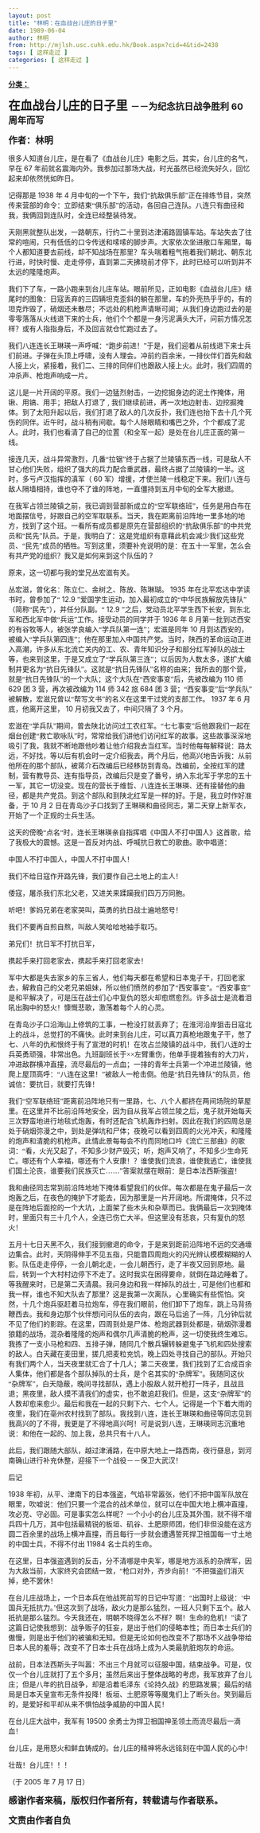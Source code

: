 ```yaml
---
layout: post
title: "林明：在血战台儿庄的日子里"
date: 1989-06-04
author: 林明
from: http://mjlsh.usc.cuhk.edu.hk/Book.aspx?cid=4&tid=2438
tags: [ 这样走过 ]
categories: [ 这样走过 ]
---
```


<div style="margin: 15px 10px 10px 0px;">
 <div>
  <span id="ctl00_ContentPlaceHolder1_chapter1_SubjectLabel" style="font-weight:bold;text-decoration:underline;">
   分类：
  </span>
 </div>
 <!--[if gte mso 9]><xml>
 <o:OfficeDocumentSettings>
  <o:AllowPNG/>
 </o:OfficeDocumentSettings>
</xml><![endif]-->
 <!--[if gte mso 9]><xml>
 <w:WordDocument>
  <w:View>Normal</w:View>
  <w:Zoom>0</w:Zoom>
  <w:TrackMoves/>
  <w:TrackFormatting/>
  <w:PunctuationKerning/>
  <w:ValidateAgainstSchemas/>
  <w:SaveIfXMLInvalid>false</w:SaveIfXMLInvalid>
  <w:IgnoreMixedContent>false</w:IgnoreMixedContent>
  <w:AlwaysShowPlaceholderText>false</w:AlwaysShowPlaceholderText>
  <w:DoNotPromoteQF/>
  <w:LidThemeOther>EN-US</w:LidThemeOther>
  <w:LidThemeAsian>JA</w:LidThemeAsian>
  <w:LidThemeComplexScript>X-NONE</w:LidThemeComplexScript>
  <w:Compatibility>
   <w:BreakWrappedTables/>
   <w:SnapToGridInCell/>
   <w:WrapTextWithPunct/>
   <w:UseAsianBreakRules/>
   <w:DontGrowAutofit/>
   <w:SplitPgBreakAndParaMark/>
   <w:EnableOpenTypeKerning/>
   <w:DontFlipMirrorIndents/>
   <w:OverrideTableStyleHps/>
   <w:UseFELayout/>
  </w:Compatibility>
  <m:mathPr>
   <m:mathFont m:val="Cambria Math"/>
   <m:brkBin m:val="before"/>
   <m:brkBinSub m:val="&#45;-"/>
   <m:smallFrac m:val="off"/>
   <m:dispDef/>
   <m:lMargin m:val="0"/>
   <m:rMargin m:val="0"/>
   <m:defJc m:val="centerGroup"/>
   <m:wrapIndent m:val="1440"/>
   <m:intLim m:val="subSup"/>
   <m:naryLim m:val="undOvr"/>
  </m:mathPr></w:WordDocument>
</xml><![endif]-->
 <!--[if gte mso 9]><xml>
 <w:LatentStyles DefLockedState="false" DefUnhideWhenUsed="true"
  DefSemiHidden="true" DefQFormat="false" DefPriority="99"
  LatentStyleCount="276">
  <w:LsdException Locked="false" Priority="0" SemiHidden="false"
   UnhideWhenUsed="false" QFormat="true" Name="Normal"/>
  <w:LsdException Locked="false" Priority="9" SemiHidden="false"
   UnhideWhenUsed="false" QFormat="true" Name="heading 1"/>
  <w:LsdException Locked="false" Priority="9" QFormat="true" Name="heading 2"/>
  <w:LsdException Locked="false" Priority="9" QFormat="true" Name="heading 3"/>
  <w:LsdException Locked="false" Priority="9" QFormat="true" Name="heading 4"/>
  <w:LsdException Locked="false" Priority="9" QFormat="true" Name="heading 5"/>
  <w:LsdException Locked="false" Priority="9" QFormat="true" Name="heading 6"/>
  <w:LsdException Locked="false" Priority="9" QFormat="true" Name="heading 7"/>
  <w:LsdException Locked="false" Priority="9" QFormat="true" Name="heading 8"/>
  <w:LsdException Locked="false" Priority="9" QFormat="true" Name="heading 9"/>
  <w:LsdException Locked="false" Priority="39" Name="toc 1"/>
  <w:LsdException Locked="false" Priority="39" Name="toc 2"/>
  <w:LsdException Locked="false" Priority="39" Name="toc 3"/>
  <w:LsdException Locked="false" Priority="39" Name="toc 4"/>
  <w:LsdException Locked="false" Priority="39" Name="toc 5"/>
  <w:LsdException Locked="false" Priority="39" Name="toc 6"/>
  <w:LsdException Locked="false" Priority="39" Name="toc 7"/>
  <w:LsdException Locked="false" Priority="39" Name="toc 8"/>
  <w:LsdException Locked="false" Priority="39" Name="toc 9"/>
  <w:LsdException Locked="false" Priority="35" QFormat="true" Name="caption"/>
  <w:LsdException Locked="false" Priority="10" SemiHidden="false"
   UnhideWhenUsed="false" QFormat="true" Name="Title"/>
  <w:LsdException Locked="false" Priority="0" Name="Default Paragraph Font"/>
  <w:LsdException Locked="false" Priority="11" SemiHidden="false"
   UnhideWhenUsed="false" QFormat="true" Name="Subtitle"/>
  <w:LsdException Locked="false" Priority="22" SemiHidden="false"
   UnhideWhenUsed="false" QFormat="true" Name="Strong"/>
  <w:LsdException Locked="false" Priority="20" SemiHidden="false"
   UnhideWhenUsed="false" QFormat="true" Name="Emphasis"/>
  <w:LsdException Locked="false" Priority="59" SemiHidden="false"
   UnhideWhenUsed="false" Name="Table Grid"/>
  <w:LsdException Locked="false" UnhideWhenUsed="false" Name="Placeholder Text"/>
  <w:LsdException Locked="false" Priority="1" SemiHidden="false"
   UnhideWhenUsed="false" QFormat="true" Name="No Spacing"/>
  <w:LsdException Locked="false" Priority="60" SemiHidden="false"
   UnhideWhenUsed="false" Name="Light Shading"/>
  <w:LsdException Locked="false" Priority="61" SemiHidden="false"
   UnhideWhenUsed="false" Name="Light List"/>
  <w:LsdException Locked="false" Priority="62" SemiHidden="false"
   UnhideWhenUsed="false" Name="Light Grid"/>
  <w:LsdException Locked="false" Priority="63" SemiHidden="false"
   UnhideWhenUsed="false" Name="Medium Shading 1"/>
  <w:LsdException Locked="false" Priority="64" SemiHidden="false"
   UnhideWhenUsed="false" Name="Medium Shading 2"/>
  <w:LsdException Locked="false" Priority="65" SemiHidden="false"
   UnhideWhenUsed="false" Name="Medium List 1"/>
  <w:LsdException Locked="false" Priority="66" SemiHidden="false"
   UnhideWhenUsed="false" Name="Medium List 2"/>
  <w:LsdException Locked="false" Priority="67" SemiHidden="false"
   UnhideWhenUsed="false" Name="Medium Grid 1"/>
  <w:LsdException Locked="false" Priority="68" SemiHidden="false"
   UnhideWhenUsed="false" Name="Medium Grid 2"/>
  <w:LsdException Locked="false" Priority="69" SemiHidden="false"
   UnhideWhenUsed="false" Name="Medium Grid 3"/>
  <w:LsdException Locked="false" Priority="70" SemiHidden="false"
   UnhideWhenUsed="false" Name="Dark List"/>
  <w:LsdException Locked="false" Priority="71" SemiHidden="false"
   UnhideWhenUsed="false" Name="Colorful Shading"/>
  <w:LsdException Locked="false" Priority="72" SemiHidden="false"
   UnhideWhenUsed="false" Name="Colorful List"/>
  <w:LsdException Locked="false" Priority="73" SemiHidden="false"
   UnhideWhenUsed="false" Name="Colorful Grid"/>
  <w:LsdException Locked="false" Priority="60" SemiHidden="false"
   UnhideWhenUsed="false" Name="Light Shading Accent 1"/>
  <w:LsdException Locked="false" Priority="61" SemiHidden="false"
   UnhideWhenUsed="false" Name="Light List Accent 1"/>
  <w:LsdException Locked="false" Priority="62" SemiHidden="false"
   UnhideWhenUsed="false" Name="Light Grid Accent 1"/>
  <w:LsdException Locked="false" Priority="63" SemiHidden="false"
   UnhideWhenUsed="false" Name="Medium Shading 1 Accent 1"/>
  <w:LsdException Locked="false" Priority="64" SemiHidden="false"
   UnhideWhenUsed="false" Name="Medium Shading 2 Accent 1"/>
  <w:LsdException Locked="false" Priority="65" SemiHidden="false"
   UnhideWhenUsed="false" Name="Medium List 1 Accent 1"/>
  <w:LsdException Locked="false" UnhideWhenUsed="false" Name="Revision"/>
  <w:LsdException Locked="false" Priority="34" SemiHidden="false"
   UnhideWhenUsed="false" QFormat="true" Name="List Paragraph"/>
  <w:LsdException Locked="false" Priority="29" SemiHidden="false"
   UnhideWhenUsed="false" QFormat="true" Name="Quote"/>
  <w:LsdException Locked="false" Priority="30" SemiHidden="false"
   UnhideWhenUsed="false" QFormat="true" Name="Intense Quote"/>
  <w:LsdException Locked="false" Priority="66" SemiHidden="false"
   UnhideWhenUsed="false" Name="Medium List 2 Accent 1"/>
  <w:LsdException Locked="false" Priority="67" SemiHidden="false"
   UnhideWhenUsed="false" Name="Medium Grid 1 Accent 1"/>
  <w:LsdException Locked="false" Priority="68" SemiHidden="false"
   UnhideWhenUsed="false" Name="Medium Grid 2 Accent 1"/>
  <w:LsdException Locked="false" Priority="69" SemiHidden="false"
   UnhideWhenUsed="false" Name="Medium Grid 3 Accent 1"/>
  <w:LsdException Locked="false" Priority="70" SemiHidden="false"
   UnhideWhenUsed="false" Name="Dark List Accent 1"/>
  <w:LsdException Locked="false" Priority="71" SemiHidden="false"
   UnhideWhenUsed="false" Name="Colorful Shading Accent 1"/>
  <w:LsdException Locked="false" Priority="72" SemiHidden="false"
   UnhideWhenUsed="false" Name="Colorful List Accent 1"/>
  <w:LsdException Locked="false" Priority="73" SemiHidden="false"
   UnhideWhenUsed="false" Name="Colorful Grid Accent 1"/>
  <w:LsdException Locked="false" Priority="60" SemiHidden="false"
   UnhideWhenUsed="false" Name="Light Shading Accent 2"/>
  <w:LsdException Locked="false" Priority="61" SemiHidden="false"
   UnhideWhenUsed="false" Name="Light List Accent 2"/>
  <w:LsdException Locked="false" Priority="62" SemiHidden="false"
   UnhideWhenUsed="false" Name="Light Grid Accent 2"/>
  <w:LsdException Locked="false" Priority="63" SemiHidden="false"
   UnhideWhenUsed="false" Name="Medium Shading 1 Accent 2"/>
  <w:LsdException Locked="false" Priority="64" SemiHidden="false"
   UnhideWhenUsed="false" Name="Medium Shading 2 Accent 2"/>
  <w:LsdException Locked="false" Priority="65" SemiHidden="false"
   UnhideWhenUsed="false" Name="Medium List 1 Accent 2"/>
  <w:LsdException Locked="false" Priority="66" SemiHidden="false"
   UnhideWhenUsed="false" Name="Medium List 2 Accent 2"/>
  <w:LsdException Locked="false" Priority="67" SemiHidden="false"
   UnhideWhenUsed="false" Name="Medium Grid 1 Accent 2"/>
  <w:LsdException Locked="false" Priority="68" SemiHidden="false"
   UnhideWhenUsed="false" Name="Medium Grid 2 Accent 2"/>
  <w:LsdException Locked="false" Priority="69" SemiHidden="false"
   UnhideWhenUsed="false" Name="Medium Grid 3 Accent 2"/>
  <w:LsdException Locked="false" Priority="70" SemiHidden="false"
   UnhideWhenUsed="false" Name="Dark List Accent 2"/>
  <w:LsdException Locked="false" Priority="71" SemiHidden="false"
   UnhideWhenUsed="false" Name="Colorful Shading Accent 2"/>
  <w:LsdException Locked="false" Priority="72" SemiHidden="false"
   UnhideWhenUsed="false" Name="Colorful List Accent 2"/>
  <w:LsdException Locked="false" Priority="73" SemiHidden="false"
   UnhideWhenUsed="false" Name="Colorful Grid Accent 2"/>
  <w:LsdException Locked="false" Priority="60" SemiHidden="false"
   UnhideWhenUsed="false" Name="Light Shading Accent 3"/>
  <w:LsdException Locked="false" Priority="61" SemiHidden="false"
   UnhideWhenUsed="false" Name="Light List Accent 3"/>
  <w:LsdException Locked="false" Priority="62" SemiHidden="false"
   UnhideWhenUsed="false" Name="Light Grid Accent 3"/>
  <w:LsdException Locked="false" Priority="63" SemiHidden="false"
   UnhideWhenUsed="false" Name="Medium Shading 1 Accent 3"/>
  <w:LsdException Locked="false" Priority="64" SemiHidden="false"
   UnhideWhenUsed="false" Name="Medium Shading 2 Accent 3"/>
  <w:LsdException Locked="false" Priority="65" SemiHidden="false"
   UnhideWhenUsed="false" Name="Medium List 1 Accent 3"/>
  <w:LsdException Locked="false" Priority="66" SemiHidden="false"
   UnhideWhenUsed="false" Name="Medium List 2 Accent 3"/>
  <w:LsdException Locked="false" Priority="67" SemiHidden="false"
   UnhideWhenUsed="false" Name="Medium Grid 1 Accent 3"/>
  <w:LsdException Locked="false" Priority="68" SemiHidden="false"
   UnhideWhenUsed="false" Name="Medium Grid 2 Accent 3"/>
  <w:LsdException Locked="false" Priority="69" SemiHidden="false"
   UnhideWhenUsed="false" Name="Medium Grid 3 Accent 3"/>
  <w:LsdException Locked="false" Priority="70" SemiHidden="false"
   UnhideWhenUsed="false" Name="Dark List Accent 3"/>
  <w:LsdException Locked="false" Priority="71" SemiHidden="false"
   UnhideWhenUsed="false" Name="Colorful Shading Accent 3"/>
  <w:LsdException Locked="false" Priority="72" SemiHidden="false"
   UnhideWhenUsed="false" Name="Colorful List Accent 3"/>
  <w:LsdException Locked="false" Priority="73" SemiHidden="false"
   UnhideWhenUsed="false" Name="Colorful Grid Accent 3"/>
  <w:LsdException Locked="false" Priority="60" SemiHidden="false"
   UnhideWhenUsed="false" Name="Light Shading Accent 4"/>
  <w:LsdException Locked="false" Priority="61" SemiHidden="false"
   UnhideWhenUsed="false" Name="Light List Accent 4"/>
  <w:LsdException Locked="false" Priority="62" SemiHidden="false"
   UnhideWhenUsed="false" Name="Light Grid Accent 4"/>
  <w:LsdException Locked="false" Priority="63" SemiHidden="false"
   UnhideWhenUsed="false" Name="Medium Shading 1 Accent 4"/>
  <w:LsdException Locked="false" Priority="64" SemiHidden="false"
   UnhideWhenUsed="false" Name="Medium Shading 2 Accent 4"/>
  <w:LsdException Locked="false" Priority="65" SemiHidden="false"
   UnhideWhenUsed="false" Name="Medium List 1 Accent 4"/>
  <w:LsdException Locked="false" Priority="66" SemiHidden="false"
   UnhideWhenUsed="false" Name="Medium List 2 Accent 4"/>
  <w:LsdException Locked="false" Priority="67" SemiHidden="false"
   UnhideWhenUsed="false" Name="Medium Grid 1 Accent 4"/>
  <w:LsdException Locked="false" Priority="68" SemiHidden="false"
   UnhideWhenUsed="false" Name="Medium Grid 2 Accent 4"/>
  <w:LsdException Locked="false" Priority="69" SemiHidden="false"
   UnhideWhenUsed="false" Name="Medium Grid 3 Accent 4"/>
  <w:LsdException Locked="false" Priority="70" SemiHidden="false"
   UnhideWhenUsed="false" Name="Dark List Accent 4"/>
  <w:LsdException Locked="false" Priority="71" SemiHidden="false"
   UnhideWhenUsed="false" Name="Colorful Shading Accent 4"/>
  <w:LsdException Locked="false" Priority="72" SemiHidden="false"
   UnhideWhenUsed="false" Name="Colorful List Accent 4"/>
  <w:LsdException Locked="false" Priority="73" SemiHidden="false"
   UnhideWhenUsed="false" Name="Colorful Grid Accent 4"/>
  <w:LsdException Locked="false" Priority="60" SemiHidden="false"
   UnhideWhenUsed="false" Name="Light Shading Accent 5"/>
  <w:LsdException Locked="false" Priority="61" SemiHidden="false"
   UnhideWhenUsed="false" Name="Light List Accent 5"/>
  <w:LsdException Locked="false" Priority="62" SemiHidden="false"
   UnhideWhenUsed="false" Name="Light Grid Accent 5"/>
  <w:LsdException Locked="false" Priority="63" SemiHidden="false"
   UnhideWhenUsed="false" Name="Medium Shading 1 Accent 5"/>
  <w:LsdException Locked="false" Priority="64" SemiHidden="false"
   UnhideWhenUsed="false" Name="Medium Shading 2 Accent 5"/>
  <w:LsdException Locked="false" Priority="65" SemiHidden="false"
   UnhideWhenUsed="false" Name="Medium List 1 Accent 5"/>
  <w:LsdException Locked="false" Priority="66" SemiHidden="false"
   UnhideWhenUsed="false" Name="Medium List 2 Accent 5"/>
  <w:LsdException Locked="false" Priority="67" SemiHidden="false"
   UnhideWhenUsed="false" Name="Medium Grid 1 Accent 5"/>
  <w:LsdException Locked="false" Priority="68" SemiHidden="false"
   UnhideWhenUsed="false" Name="Medium Grid 2 Accent 5"/>
  <w:LsdException Locked="false" Priority="69" SemiHidden="false"
   UnhideWhenUsed="false" Name="Medium Grid 3 Accent 5"/>
  <w:LsdException Locked="false" Priority="70" SemiHidden="false"
   UnhideWhenUsed="false" Name="Dark List Accent 5"/>
  <w:LsdException Locked="false" Priority="71" SemiHidden="false"
   UnhideWhenUsed="false" Name="Colorful Shading Accent 5"/>
  <w:LsdException Locked="false" Priority="72" SemiHidden="false"
   UnhideWhenUsed="false" Name="Colorful List Accent 5"/>
  <w:LsdException Locked="false" Priority="73" SemiHidden="false"
   UnhideWhenUsed="false" Name="Colorful Grid Accent 5"/>
  <w:LsdException Locked="false" Priority="60" SemiHidden="false"
   UnhideWhenUsed="false" Name="Light Shading Accent 6"/>
  <w:LsdException Locked="false" Priority="61" SemiHidden="false"
   UnhideWhenUsed="false" Name="Light List Accent 6"/>
  <w:LsdException Locked="false" Priority="62" SemiHidden="false"
   UnhideWhenUsed="false" Name="Light Grid Accent 6"/>
  <w:LsdException Locked="false" Priority="63" SemiHidden="false"
   UnhideWhenUsed="false" Name="Medium Shading 1 Accent 6"/>
  <w:LsdException Locked="false" Priority="64" SemiHidden="false"
   UnhideWhenUsed="false" Name="Medium Shading 2 Accent 6"/>
  <w:LsdException Locked="false" Priority="65" SemiHidden="false"
   UnhideWhenUsed="false" Name="Medium List 1 Accent 6"/>
  <w:LsdException Locked="false" Priority="66" SemiHidden="false"
   UnhideWhenUsed="false" Name="Medium List 2 Accent 6"/>
  <w:LsdException Locked="false" Priority="67" SemiHidden="false"
   UnhideWhenUsed="false" Name="Medium Grid 1 Accent 6"/>
  <w:LsdException Locked="false" Priority="68" SemiHidden="false"
   UnhideWhenUsed="false" Name="Medium Grid 2 Accent 6"/>
  <w:LsdException Locked="false" Priority="69" SemiHidden="false"
   UnhideWhenUsed="false" Name="Medium Grid 3 Accent 6"/>
  <w:LsdException Locked="false" Priority="70" SemiHidden="false"
   UnhideWhenUsed="false" Name="Dark List Accent 6"/>
  <w:LsdException Locked="false" Priority="71" SemiHidden="false"
   UnhideWhenUsed="false" Name="Colorful Shading Accent 6"/>
  <w:LsdException Locked="false" Priority="72" SemiHidden="false"
   UnhideWhenUsed="false" Name="Colorful List Accent 6"/>
  <w:LsdException Locked="false" Priority="73" SemiHidden="false"
   UnhideWhenUsed="false" Name="Colorful Grid Accent 6"/>
  <w:LsdException Locked="false" Priority="19" SemiHidden="false"
   UnhideWhenUsed="false" QFormat="true" Name="Subtle Emphasis"/>
  <w:LsdException Locked="false" Priority="21" SemiHidden="false"
   UnhideWhenUsed="false" QFormat="true" Name="Intense Emphasis"/>
  <w:LsdException Locked="false" Priority="31" SemiHidden="false"
   UnhideWhenUsed="false" QFormat="true" Name="Subtle Reference"/>
  <w:LsdException Locked="false" Priority="32" SemiHidden="false"
   UnhideWhenUsed="false" QFormat="true" Name="Intense Reference"/>
  <w:LsdException Locked="false" Priority="33" SemiHidden="false"
   UnhideWhenUsed="false" QFormat="true" Name="Book Title"/>
  <w:LsdException Locked="false" Priority="37" Name="Bibliography"/>
  <w:LsdException Locked="false" Priority="39" QFormat="true" Name="TOC Heading"/>
 </w:LatentStyles>
</xml><![endif]-->
 <!--[if gte mso 10]>
<style>
 /* Style Definitions */
table.MsoNormalTable
	{mso-style-name:"Table Normal";
	mso-tstyle-rowband-size:0;
	mso-tstyle-colband-size:0;
	mso-style-noshow:yes;
	mso-style-priority:99;
	mso-style-parent:"";
	mso-padding-alt:0in 5.4pt 0in 5.4pt;
	mso-para-margin:0in;
	mso-para-margin-bottom:.0001pt;
	mso-pagination:widow-orphan;
	font-size:10.0pt;
	font-family:"Times New Roman";}
</style>
<![endif]-->
 <!--StartFragment-->
 <p class="MsoNormal">
  <o:p>
  </o:p>
 </p>
 <p class="MsoNormal">
  <b>
   <span lang="ZH-CN" style="font-family: 宋体;">
    <font size="5">
     在血战台儿庄的日子里
    </font>
   </span>
  </b>
  <b>
   <font size="4">
    <span lang="ZH-CN" style='font-family:宋体;mso-ascii-font-family:
"Times New Roman"'>
     －－为纪念抗日战争胜利
    </span>
    60
    <span lang="ZH-CN" style='font-family:
宋体;mso-ascii-font-family:"Times New Roman"'>
     周年而写
    </span>
   </font>
  </b>
 </p>
 <p class="MsoNormal">
  <span lang="ZH-CN" style='font-family:宋体;mso-ascii-font-family:
"Times New Roman"'>
   <b>
    <font size="4">
     作者：林明
    </font>
   </b>
  </span>
  <o:p>
  </o:p>
 </p>
 <p class="MsoNormal">
  <o:p>
  </o:p>
 </p>
 <p class="MsoNormal">
  <span lang="ZH-CN" style='font-family:宋体;mso-ascii-font-family:
"Times New Roman"'>
   很多人知道台儿庄，是在看了《血战台儿庄》电影之后。其实，台儿庄的名气，早在
  </span>
  67
  <span lang="ZH-CN" style='font-family:宋体;mso-ascii-font-family:"Times New Roman"'>
   年前就名震海内外。我参加过那场大战，时光虽然已经流失好久，回忆起来却依然恍如昨日。
  </span>
  <o:p>
  </o:p>
 </p>
 <p class="MsoNormal">
  <span lang="ZH-CN" style='font-family:宋体;mso-ascii-font-family:
"Times New Roman"'>
   记得那是
  </span>
  1938
  <span lang="ZH-CN" style='font-family:宋体;
mso-ascii-font-family:"Times New Roman"'>
   年
  </span>
  4
  <span lang="ZH-CN" style='font-family:宋体;mso-ascii-font-family:"Times New Roman"'>
   月中旬的一个下午，我们“抗敌俱乐部”正在排练节目，突然传来营部的命令：立即结束“俱乐部”的活动，各回自己连队。八连只有曲径和我，我俩回到连队时，全连已经整装待发。
  </span>
  <o:p>
  </o:p>
 </p>
 <p class="MsoNormal">
  <span lang="ZH-CN" style='font-family:宋体;mso-ascii-font-family:
"Times New Roman"'>
   天刚黑就整队出发，一路朝东，行约二十里到达津浦路固镇车站。车站失去了往常的喧闹，只有低低的口令传送和嗦嗦的脚步声。大家依次坐进敞口车厢里，每个人都知道要去前线，却不知战场在那里？车头喘着粗气拖着我们朝北、朝东北行进，时快时慢、走走停停，直到第二天拂晓前才停下，此时已经可以听到并不太远的隆隆炮声。
  </span>
  <o:p>
  </o:p>
 </p>
 <p class="MsoNormal">
  <span lang="ZH-CN" style='font-family:宋体;mso-ascii-font-family:
"Times New Roman"'>
   我们下了车，一路小跑来到台儿庄车站。眼前所见，正如电影《血战台儿庄》结尾时的图象：日寇丢弃的三四辆坦克歪斜的躺在那里，车的外壳热乎乎的，有的坦克炸毁了，硝烟还未散尽；不远处的机枪声清晰可闻；从我们身边跑过去的是零零落落从火线退下来的士兵，他们个个都是一身污泥满头大汗，问前方情况怎样？或有人指指身后，不及回言就仓忙跑过去了。
  </span>
  <o:p>
  </o:p>
 </p>
 <p class="MsoNormal">
  <span lang="ZH-CN" style='font-family:宋体;mso-ascii-font-family:
"Times New Roman"'>
   我们八连连长王琳瑛一声呼喊：“跑步前进！”于是，我们迎着从前线退下来士兵们前进。子弹在头顶上呼啸，没有人理会。冲前约百余米，一排伙伴们首先和敌人接上火，紧接着，我们二、三排的同伴们也跟敌人接上火。此时，我们四周的冲杀声、枪炮声响成一片。
  </span>
  <o:p>
  </o:p>
 </p>
 <p class="MsoNormal">
  <span lang="ZH-CN" style='font-family:宋体;mso-ascii-font-family:
"Times New Roman"'>
   这儿是一片开阔的平原。我们一边猛烈射击，一边挖掘身边的泥土作掩体，用锹、用镐、用手；把敌人打退了
  </span>
  ,
  <span lang="ZH-CN" style='font-family:宋体;mso-ascii-font-family:"Times New Roman"'>
   我们继续前进，再一次地边射击、边挖掘掩体。到了太阳升起以后，我们打退了敌人的几次反扑，我们连也抬下去十几个死伤的同伴。近午时，战斗稍有间歇。每个人除眼睛和嘴巴之外，个个都成了泥人。此时，我们也看清了自己的位置（和全军一起）是处在台儿庄正面的第一线。
  </span>
  <o:p>
  </o:p>
 </p>
 <p class="MsoNormal">
  <span lang="ZH-CN" style='font-family:宋体;mso-ascii-font-family:
"Times New Roman"'>
   接连几天，战斗异常激烈，几番“拉锯”终于占据了兰陵镇东西一线，可是敌人不甘心他们失败，组织了强大的兵力配合重武器，最终占据了兰陵镇的一半。这时，多亏卢汉指挥的滇军（
  </span>
  60
  <span lang="ZH-CN" style='font-family:宋体;mso-ascii-font-family:"Times New Roman"'>
   军）增援，才使兰陵一线稳定下来。我们八连与敌人隔墙相持，谁也夺不了谁的阵地，一直僵持到五月中旬的全军大撤退。
  </span>
  <o:p>
  </o:p>
 </p>
 <p class="MsoNormal">
  <span lang="ZH-CN" style='font-family:宋体;mso-ascii-font-family:
"Times New Roman"'>
   在我军占领兰陵镇之前，我已调到营部新成立的“空军联络班”，任务是用白布在地面摆信号，好跟自己的空军取联系。当天，我在距离前沿阵地一里多地的地方，找到了这个班。一看所有成员都是原先在营部组织的“抗敌俱乐部”的中共党员和“民先”队员。于是，我明白了：这是党组织有意藉此机会减少我们这些党员、“民先”成员的牺牲。写到这里，须要补充说明的是：在五十一军里，怎么会有共产党的组织？我又是如何来到这个队伍的
  </span>
  ?
  <o:p>
  </o:p>
 </p>
 <p class="MsoNormal">
  <span lang="ZH-CN" style='font-family:宋体;mso-ascii-font-family:
"Times New Roman"'>
   原来，这一切都与我的堂兄丛宏滋有关。
  </span>
  <o:p>
  </o:p>
 </p>
 <p class="MsoNormal">
  <span lang="ZH-CN" style='font-family:宋体;mso-ascii-font-family:
"Times New Roman"'>
   丛宏滋，曾化名：陈立仁、金树之、陈放、陈琳瑚。
  </span>
  1935
  <span lang="ZH-CN" style='font-family:宋体;mso-ascii-font-family:"Times New Roman"'>
   年在北平宏达中学读书时，曾参加了“
  </span>
  12.9
  <span lang="ZH-CN" style='font-family:宋体;mso-ascii-font-family:"Times New Roman"'>
   ”爱国学生运动，加入最初成立的“中华民族解放先锋队”（简称“民先”），并任分队副。“
  </span>
  12.9
  <span lang="ZH-CN" style='font-family:宋体;mso-ascii-font-family:"Times New Roman"'>
   ”之后，党动员北平学生西下长安，到东北军和西北军中做“兵运”工作。接受动员的同学并于
  </span>
  1936
  <span lang="ZH-CN" style='font-family:宋体;mso-ascii-font-family:"Times New Roman"'>
   年
  </span>
  8
  <span lang="ZH-CN" style='font-family:宋体;mso-ascii-font-family:"Times New Roman"'>
   月第一批到达西安的有谷牧等人，被张学良编入“学兵队第一连”；宏滋是同年
  </span>
  10
  <span lang="ZH-CN" style='font-family:宋体;mso-ascii-font-family:"Times New Roman"'>
   月到达西安的，被编入“学兵队第四连”；他在那里加入中国共产党。当时，陕西的革命运动正进入高潮，许多从东北流亡关内的工、农、青年知识分子和部分红军掉队的战士等，也来到这里，于是又成立了“学兵队第三连”；以后因为人数太多，遂扩大编制并更名为“抗日先锋队”。这就是“抗日先锋队”名称的由来；我所去的那个营，就是“抗日先锋队”的一个大队；这个大队在“西安事变”后，先被改编为
  </span>
  110
  <span lang="ZH-CN" style='font-family:宋体;mso-ascii-font-family:"Times New Roman"'>
   师
  </span>
  629
  <span lang="ZH-CN" style='font-family:宋体;mso-ascii-font-family:"Times New Roman"'>
   团
  </span>
  3
  <span lang="ZH-CN" style='font-family:宋体;mso-ascii-font-family:"Times New Roman"'>
   营，再次被改编为
  </span>
  114
  <span lang="ZH-CN" style='font-family:宋体;mso-ascii-font-family:"Times New Roman"'>
   师
  </span>
  342
  <span lang="ZH-CN" style='font-family:宋体;mso-ascii-font-family:"Times New Roman"'>
   旅
  </span>
  684
  <span lang="ZH-CN" style='font-family:宋体;mso-ascii-font-family:"Times New Roman"'>
   团
  </span>
  3
  <span lang="ZH-CN" style='font-family:宋体;mso-ascii-font-family:"Times New Roman"'>
   营；“西安事变”后“学兵队”被解散，宏滋兄曾以“帮写文书”的名义在这里干过党的支部工作。
  </span>
  1937
  <span lang="ZH-CN" style='font-family:宋体;mso-ascii-font-family:"Times New Roman"'>
   年
  </span>
  6
  <span lang="ZH-CN" style='font-family:宋体;mso-ascii-font-family:"Times New Roman"'>
   月底，他离开这里，
  </span>
  10
  <span lang="ZH-CN" style='font-family:宋体;mso-ascii-font-family:"Times New Roman"'>
   月初我又去了，中间只隔了
  </span>
  3
  <span lang="ZH-CN" style='font-family:宋体;mso-ascii-font-family:"Times New Roman"'>
   个月。
  </span>
  <o:p>
  </o:p>
 </p>
 <p class="MsoNormal">
  <span lang="ZH-CN" style='font-family:宋体;mso-ascii-font-family:
"Times New Roman"'>
   宏滋在“学兵队”期间，曾去陕北访问过工农红军。“七七事变”后他跟我们一起在烟台创建“救亡歌咏队”时，常常给我们讲他们访问红军的故事。这些故事深深地吸引了我，我就不断地跟他吵着让他介绍我去当红军。当时他每每解释说：路太远，不好找，等以后有机会时一定介绍我去。两个月后，他高兴地告诉我：从前他所在的那个部队，被蒋介石改编后已经移防到青岛。改编前，全按红军的建制，营有教导员、连有指导员，改编后只是变了番号，纳入东北军于学忠的五十一军，其它一切没变。现在的营长于维哲、八连连长王琳瑛、还有接替他的曲径，都是共产党员。到这个部队和到陕北红军是一样的好。于是，我立时作好准备，于
  </span>
  10
  <span lang="ZH-CN" style='font-family:宋体;mso-ascii-font-family:"Times New Roman"'>
   月
  </span>
  2
  <span lang="ZH-CN" style='font-family:宋体;mso-ascii-font-family:"Times New Roman"'>
   日在青岛沙子口找到了王琳瑛和曲径同志，第二天穿上新军衣，开始了一个正规的士兵生活。
  </span>
  <o:p>
  </o:p>
 </p>
 <p class="MsoNormal">
  <span lang="ZH-CN" style='font-family:宋体;mso-ascii-font-family:
"Times New Roman"'>
   这天的傍晚“点名“时，连长王琳瑛亲自指挥唱《中国人不打中国人》这首歌，给了我极大的震憾。这是一首反对内战、呼喊抗日救亡的歌曲。歌中唱道：
  </span>
  <o:p>
  </o:p>
 </p>
 <p class="MsoNormal">
  <span lang="ZH-CN" style='font-family:宋体;mso-ascii-font-family:
"Times New Roman"'>
   中国人不打中国人，中国人不打中国人！
  </span>
  <o:p>
  </o:p>
 </p>
 <p class="MsoNormal">
  <span lang="ZH-CN" style='font-family:宋体;mso-ascii-font-family:
"Times New Roman"'>
   我们不给日寇作开路先锋，我们要作自己土地上的主人！
  </span>
  <o:p>
  </o:p>
 </p>
 <p class="MsoNormal">
  <span lang="ZH-CN" style='font-family:宋体;mso-ascii-font-family:
"Times New Roman"'>
   倭寇，屠杀我们东北父老，又进关来蹂躏我们四万万同胞。
  </span>
  <o:p>
  </o:p>
 </p>
 <p class="MsoNormal">
  <span lang="ZH-CN" style='font-family:宋体;mso-ascii-font-family:
"Times New Roman"'>
   听吧！爹妈兄弟在老家哭叫，英勇的抗日战士遍地怒号！
  </span>
  <o:p>
  </o:p>
 </p>
 <p class="MsoNormal">
  <span lang="ZH-CN" style='font-family:宋体;mso-ascii-font-family:
"Times New Roman"'>
   我们不要再自煎自熬，叫敌人笑哈哈地袖手取巧。
  </span>
  <o:p>
  </o:p>
 </p>
 <p class="MsoNormal">
  <span lang="ZH-CN" style='font-family:宋体;mso-ascii-font-family:
"Times New Roman"'>
   弟兄们！抗日军不打抗日军，
  </span>
  <o:p>
  </o:p>
 </p>
 <p class="MsoNormal">
  <span lang="ZH-CN" style='font-family:宋体;mso-ascii-font-family:
"Times New Roman"'>
   携起手来打回老家去，携起手来打回老家去！
  </span>
  <o:p>
  </o:p>
 </p>
 <p class="MsoNormal">
  <span lang="ZH-CN" style='font-family:宋体;mso-ascii-font-family:
"Times New Roman"'>
   军中大都是失去家乡的东三省人，他们每天都在希望和日本鬼子干，打回老家去，解救自己的父老兄弟姐妹，所以他们愤然的参加了“西安事变”。“西安事变”是和平解决了，可是压在战士们心中复仇的怒火却愈燃愈烈。许多战士是流着泪吼出胸中的怒火！慷慨悲歌，激荡着每个人的心灵。
  </span>
  <span lang="ZH-CN">
  </span>
  <o:p>
  </o:p>
 </p>
 <p class="MsoNormal">
  <span lang="ZH-CN" style='font-family:宋体;mso-ascii-font-family:
"Times New Roman"'>
   在青岛沙子口沿海山上修筑的工事，一枪没打就丢弃了；在淮河沿岸狙击日寇北上的战斗，总觉打的不痛快。此时来到台儿庄，可以真刀真枪地跟鬼子干，憋了七、八年的仇和恨终于有了宣泄的时机！在攻占兰陵镇的战斗中，我们八连的士兵英勇顽强，非常出色。九班副班长于××左臂重伤，他单手提着独有的大刀片，冲进敌群横冲直撞，流尽最后的一点血；一排的青年士兵第一个冲进兰陵镇，他爬上屋顶高呼：“八连在这里！”被敌人一枪击倒。他是“抗日先锋队”的队员，他诚信：要抗日，就要打先锋！
  </span>
  <o:p>
  </o:p>
 </p>
 <p class="MsoNormal">
  <span lang="ZH-CN" style='font-family:宋体;mso-ascii-font-family:
"Times New Roman"'>
   我们“空军联络班”距离前沿阵地只有一里路，七、八个人都挤在两间场院的草屋里。在这里并不比前沿阵地安全，因为自从我军占领兰陵之后，鬼子就开始每天三次野蛮地进行地毯式炮轰，有时还配合飞机轰炸扫射。因此在我们的四周总是处于硝烟弥漫之中，到处是弹坑和尸体；夜晚可以看到四周的火光冲天，和隆隆的炮声和清脆的机枪声。此情此景每每会不约而同地口吟《流亡三部曲》的歌词：“看，火光又起了，不知多少财产毁灭；听，炮声又响了，不知多少生命死亡。哪还有个人幸福，哪还有个人安康！？谁使我们流浪，谁使我逃亡，谁使我们国土沦丧，谁要我们民族灭亡……”答案就摆在眼前：是日本法西斯强盗！
  </span>
  <o:p>
  </o:p>
 </p>
 <p class="MsoNormal">
  <span lang="ZH-CN" style='font-family:宋体;mso-ascii-font-family:
"Times New Roman"'>
   我和曲径同志常到前沿阵地地下掩体看望我们的伙伴。每次都是在鬼子最后一次炮轰之后，在夜色的掩护下才能去，因为那里是一片开阔地。所谓掩体，只不过是在阵地后面挖的一个大坑，上面架了些木头和杂草而已。我俩最后一次到掩体时，里面只有三十几个人，全连已伤亡大半。但这里没有悲哀，只有复仇的怒火！
  </span>
  <span lang="ZH-CN">
  </span>
  <o:p>
  </o:p>
 </p>
 <p class="MsoNormal">
  <span lang="ZH-CN" style='font-family:宋体;mso-ascii-font-family:
"Times New Roman"'>
   五月十七日天黑不久，我们接到撤退的命令，于是来到距前沿阵地不远的交通壕边集合。此时，天阴得伸手不见五指，只能靠四周炮火的闪光辨认模模糊糊的人影。队伍走走停停，一会儿朝北走，一会儿朝西行，走了半夜又回到原地。最后，转到一个大村村边停下不走了。这时我实在困得要命，就倒在路边睡着了。等我醒来时，已是第二天清晨。我问身边和我一样掉队的战士
  </span>
  ,
  <span lang="ZH-CN" style='font-family:宋体;mso-ascii-font-family:"Times New Roman"'>
   可是他们也都和我一样，谁也不知大队去了那里？这是我第一次离队，心里确实有些慌怕。突然，十几个炮兵驱赶着马拉炮车，停在我们眼前，他们卸下了炮车，跳上马背扬鞭西去。我和身边那个伙伴想问问队伍的去向，跟在马后追了一阵，几分钟后就不见了他们的影踪。在这里，四周到处是尸体、枪炮武器到处都是，硝烟弥漫着狼籍的战场，混杂着隆隆的炮声和偶尔几声清脆的枪声，这一切使我终生难忘。我拣了一支小马枪和四、五排子弹，随同几个散兵辗转躲避鬼子飞机和四处搜索的敌人。白天藏在麦田里，搓几把麦粒充饥，晚上四处寻找自己的部队。开始只有我们两个人，当天夜里就汇合了十几人；第二天夜里，我们找到了汇合成百余人集体，他们都是各个部队掉队的士兵，是个名其实的“杂牌军”。我随同这伙“杂牌军”，白天隐蔽，晚间寻找部队，遇上小股敌人就开枪打一阵子，且战且退；黑夜里，敌人摸不清我们的虚实，也不敢追赶我们。但是，这支“杂牌军”的人数却愈来愈少。最后和我在一起的只剩下六、七个人。记得是一个下着大雨的夜里，我们在亳州农村找到了部队。我找到八连，连长王琳瑛和曲径等同志见到我高兴的了不得，我更是了不得地高兴呵！可是说到八连，王琳瑛同志沉重地说：和他在一起的、加上我，总共只有十八人。
  </span>
  <o:p>
  </o:p>
 </p>
 <p class="MsoNormal">
  <span lang="ZH-CN" style='font-family:宋体;mso-ascii-font-family:
"Times New Roman"'>
   此后，我们跟随大部队，越过津浦路，在中原大地上一路西南，夜行昼息，到河南确山进行补充休整，迎接下一个战役－－保卫大武汉！
  </span>
  <o:p>
  </o:p>
 </p>
 <p class="MsoNormal">
  <span lang="ZH-CN" style='font-family:宋体;mso-ascii-font-family:
"Times New Roman"'>
   后记
  </span>
  <o:p>
  </o:p>
 </p>
 <p class="MsoNormal">
  1938
  <span lang="ZH-CN" style='font-family:宋体;mso-ascii-font-family:
"Times New Roman"'>
   年初，从平、津南下的日本强盗，气焰非常嚣张，他们不把中国军队放在眼里，吹嘘说：他们只要一个混合的战术单位，就可以在中国大地上横冲直撞，攻必克、守必固。可是事实怎么样呢？一个小小的台儿庄及其外围，就不得不增兵四十几万，其中包括最精锐的板垣、矶谷、土肥原师团，他们非但没能在这方圆二百余里的战场上横冲直撞，而且每行一步就会遭遇誓死捍卫祖国每一寸土地的中国士兵，不得不付出
  </span>
  11984
  <span lang="ZH-CN" style='font-family:宋体;mso-ascii-font-family:"Times New Roman"'>
   名士兵的生命。
  </span>
  <o:p>
  </o:p>
 </p>
 <p class="MsoNormal">
  <span lang="ZH-CN" style='font-family:宋体;mso-ascii-font-family:
"Times New Roman"'>
   在这里，日本强盗遇到的反击，分不清哪是中央军，哪是地方派系的杂牌军，因为大敌当前，大家终究会团结一致，“枪口对外，齐步向前！”不把强盗们消灭掉，绝不罢休！
  </span>
  <o:p>
  </o:p>
 </p>
 <p class="MsoNormal">
  <span lang="ZH-CN" style='font-family:宋体;mso-ascii-font-family:
"Times New Roman"'>
   在台儿庄战场上，一个日本兵在他战死前写的日记中写道：“出国时上级说：‘中国兵无抵抗力。’但这次到了战场，敌火力是那么猛烈，一班人只剩下五个。敌人抵抗是那么猛烈。今天我还在，明朝不晓得怎么不样？啊！生命的危机！”读了这篇日记使我想到：战争贩子的狂妄，是出于他们的侵略本性；而日本士兵们的傲慢，则是出于他们的被骗和无知。但是无论如何也改变不了那场不义战争带给日本人民的羞辱；改变不了日本士兵在战场上成为人类最肮脏炮灰的命运。
  </span>
  <o:p>
  </o:p>
 </p>
 <p class="MsoNormal">
  <span lang="ZH-CN" style='font-family:宋体;mso-ascii-font-family:
"Times New Roman"'>
   战前，日本法西斯头子叫嚣：不出三个月就可以征服中国，结束战争。可是，仅仅一个台儿庄就打了五个多月；虽然后来出于整体战略的考虑，我军放弃了台儿庄；但是八年的抗日战争，却是沿着毛泽东《论持久战》的思路发展；最后的结局是日本天皇宣布无条件投降！板垣、土肥原等等魔鬼们上了断头台。笑到最后的，是爱好和平却从来不惧怕战争威胁的中国人民！
  </span>
  <o:p>
  </o:p>
 </p>
 <p class="MsoNormal">
  <span lang="ZH-CN" style='font-family:宋体;mso-ascii-font-family:
"Times New Roman"'>
   在台儿庄大战中，我军有
  </span>
  19500
  <span lang="ZH-CN" style='font-family:
宋体;mso-ascii-font-family:"Times New Roman"'>
   余勇士为捍卫祖国神圣领土而流尽最后一滴血！
  </span>
  <o:p>
  </o:p>
 </p>
 <p class="MsoNormal">
  <span lang="ZH-CN" style='font-family:宋体;mso-ascii-font-family:
"Times New Roman"'>
   台儿庄，是用怒火和鲜血铸成的。台儿庄的精神将永远铭刻在中国人民的心中！
  </span>
  <o:p>
  </o:p>
 </p>
 <p class="MsoNormal">
  <span lang="ZH-CN" style='font-family:宋体;mso-ascii-font-family:
"Times New Roman"'>
   壮哉！台儿庄！！！
  </span>
  <span lang="ZH-CN">
  </span>
  <o:p>
  </o:p>
 </p>
 <p class="MsoNormal">
  <span lang="ZH-CN" style='font-family:宋体;mso-ascii-font-family:
"Times New Roman"'>
   （于
  </span>
  2005
  <span lang="ZH-CN" style='font-family:宋体;
mso-ascii-font-family:"Times New Roman"'>
   年
  </span>
  7
  <span lang="ZH-CN" style='font-family:宋体;mso-ascii-font-family:"Times New Roman"'>
   月
  </span>
  17
  <span lang="ZH-CN" style='font-family:宋体;mso-ascii-font-family:"Times New Roman"'>
   日）
  </span>
  <o:p>
  </o:p>
 </p>
 <p class="MsoNormal">
  <o:p>
  </o:p>
 </p>
 <p class="MsoNormal">
  <b>
   <font size="4">
    <span lang="ZH-CN" style='font-family:宋体;mso-ascii-font-family:
"Times New Roman"'>
     感谢作者来稿，版权归作者所有，转载请与作者联系。
    </span>
    <o:p>
    </o:p>
   </font>
  </b>
 </p>
 <p class="MsoNormal">
  <span lang="ZH-CN" style='font-family:宋体;mso-ascii-font-family:
"Times New Roman"'>
   <b>
    <font size="4">
     文责由作者自负
    </font>
   </b>
  </span>
  <o:p>
  </o:p>
 </p>
 <!--EndFragment-->
</div>

